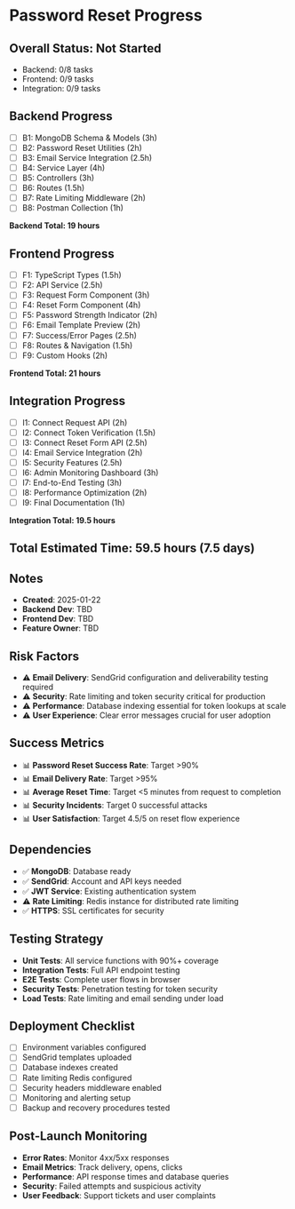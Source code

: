 # Password Reset Progress

## Overall Status: Not Started
- Backend: 0/8 tasks
- Frontend: 0/9 tasks  
- Integration: 0/9 tasks

## Backend Progress
- [ ] B1: MongoDB Schema & Models (3h)
- [ ] B2: Password Reset Utilities (2h)
- [ ] B3: Email Service Integration (2.5h)
- [ ] B4: Service Layer (4h)
- [ ] B5: Controllers (3h)
- [ ] B6: Routes (1.5h)
- [ ] B7: Rate Limiting Middleware (2h)
- [ ] B8: Postman Collection (1h)

**Backend Total: 19 hours**

## Frontend Progress
- [ ] F1: TypeScript Types (1.5h)
- [ ] F2: API Service (2.5h)
- [ ] F3: Request Form Component (3h)
- [ ] F4: Reset Form Component (4h)
- [ ] F5: Password Strength Indicator (2h)
- [ ] F6: Email Template Preview (2h)
- [ ] F7: Success/Error Pages (2.5h)
- [ ] F8: Routes & Navigation (1.5h)
- [ ] F9: Custom Hooks (2h)

**Frontend Total: 21 hours**

## Integration Progress
- [ ] I1: Connect Request API (2h)
- [ ] I2: Connect Token Verification (1.5h)
- [ ] I3: Connect Reset Form API (2.5h)
- [ ] I4: Email Service Integration (2h)
- [ ] I5: Security Features (2.5h)
- [ ] I6: Admin Monitoring Dashboard (3h)
- [ ] I7: End-to-End Testing (3h)
- [ ] I8: Performance Optimization (2h)
- [ ] I9: Final Documentation (1h)

**Integration Total: 19.5 hours**

## Total Estimated Time: 59.5 hours (7.5 days)

## Notes
- **Created**: 2025-01-22
- **Backend Dev**: TBD
- **Frontend Dev**: TBD
- **Feature Owner**: TBD

## Risk Factors
- ⚠️ **Email Delivery**: SendGrid configuration and deliverability testing required
- ⚠️ **Security**: Rate limiting and token security critical for production
- ⚠️ **Performance**: Database indexing essential for token lookups at scale
- ⚠️ **User Experience**: Clear error messages crucial for user adoption

## Success Metrics
- 📊 **Password Reset Success Rate**: Target >90%
- 📊 **Email Delivery Rate**: Target >95%  
- 📊 **Average Reset Time**: Target <5 minutes from request to completion
- 📊 **Security Incidents**: Target 0 successful attacks
- 📊 **User Satisfaction**: Target 4.5/5 on reset flow experience

## Dependencies
- ✅ **MongoDB**: Database ready
- ✅ **SendGrid**: Account and API keys needed
- ✅ **JWT Service**: Existing authentication system
- ⚠️ **Rate Limiting**: Redis instance for distributed rate limiting
- ✅ **HTTPS**: SSL certificates for security

## Testing Strategy
- **Unit Tests**: All service functions with 90%+ coverage
- **Integration Tests**: Full API endpoint testing
- **E2E Tests**: Complete user flows in browser
- **Security Tests**: Penetration testing for token security
- **Load Tests**: Rate limiting and email sending under load

## Deployment Checklist
- [ ] Environment variables configured
- [ ] SendGrid templates uploaded
- [ ] Database indexes created
- [ ] Rate limiting Redis configured
- [ ] Security headers middleware enabled
- [ ] Monitoring and alerting setup
- [ ] Backup and recovery procedures tested

## Post-Launch Monitoring
- **Error Rates**: Monitor 4xx/5xx responses
- **Email Metrics**: Track delivery, opens, clicks
- **Performance**: API response times and database queries
- **Security**: Failed attempts and suspicious activity
- **User Feedback**: Support tickets and user complaints
